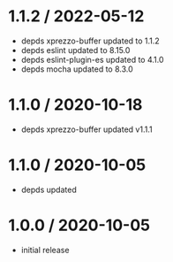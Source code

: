 1.1.2 / 2022-05-12
==================

  * depds xprezzo-buffer updated to 1.1.2
  * depds eslint updated to 8.15.0
  * depds eslint-plugin-es updated to 4.1.0
  * depds mocha updated to 8.3.0

1.1.0 / 2020-10-18
==================

 * depds xprezzo-buffer updated v1.1.1

 1.1.0 / 2020-10-05
==================

 * depds updated

1.0.0 / 2020-10-05
==================

 * initial release
